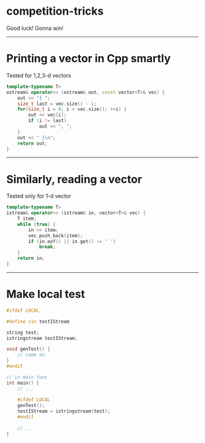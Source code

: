 # competition-tricks

Good luck! Gonna win!

---
# Printing a vector in Cpp smartly
Tested for 1,2,3-d vectors
```cpp
template<typename T>
ostream& operator<< (ostream& out, const vector<T>& vec) {
    out << "{ ";
    size_t last = vec.size() - 1;
    for(size_t i = 0; i < vec.size(); ++i) {
        out << vec[i];
        if (i != last) 
            out << ", ";
    }
    out << " }\n";
    return out;
}
```
---
# Similarly, reading a vector
Tested only for 1-d vector
```cpp
template<typename T>
istream& operator>> (istream& in, vector<T>& vec) {
    T item;
    while (true) {
        in >> item;
        vec.push_back(item);
        if (in.eof() || in.get() != ' ')
            break;
    }
    return in;
}
```
---
# Make local test
```cpp
#ifdef LOCAL

#define cin testIStream

string test;
istringstream testIStream;

void genTest() {
    // come on
}
#endif
```
```cpp
// in main func 
int main() {
    // ...
    
    #ifdef LOCAL
    genTest();
    testIStream = istringstream(test);
    #endif
    
    // ...
}

